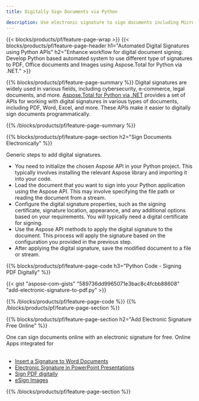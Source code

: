 ```yaml
---
title: Digitally Sign Documents via Python 

description: Use electronic signature to sign documents including Microsoft Word, Excel, PowerPoint, PDF and Images via your Python application. Insert eSginature online via app.
---
```


{{< blocks/products/pf/feature-page-wrap >}}
{{< blocks/products/pf/feature-page-header h1="Automated Digital Signatures using Python APIs" h2="Enhance workflow for digital document signing. Develop Python based automated system to use different type of signatures to PDF, Office documents and Images using Aspose.Total for Python via .NET." >}}

{{% blocks/products/pf/feature-page-summary %}}
Digital signatures are widely used in various fields, including cybersecurity, e-commerce, legal documents, and more. [Aspose.Total for Python via .NET](https://products.aspose.com/total/python-net/) provides a set of APIs for working with digital signatures in various types of documents, including PDF, Word, Excel, and more. These APIs make it easier to digitally sign documents programmatically. 

{{% /blocks/products/pf/feature-page-summary  %}}

{{% blocks/products/pf/feature-page-section  h2="Sign Documents Electronically" %}}

Generic steps to add digital signatures.  
- You need to initialize the chosen Aspose API in your Python project. This typically involves installing the relevant Aspose library and importing it into your code. 
- Load the document that you want to sign into your Python application using the Aspose API. This may involve specifying the file path or reading the document from a stream.
- Configure the digital signature properties, such as the signing certificate, signature location, appearance, and any additional options based on your requirements. You will typically need a digital certificate for signing.
- Use the Aspose API methods to apply the digital signature to the document. This process will apply the signature based on the configuration you provided in the previous step.
- After applying the digital signature, save the modified document to a file or stream.

{{% blocks/products/pf/feature-page-code h3="Python Code - Signing PDF Digitally" %}}

{{< gist "aspose-com-gists" "589736dd9965071e3bac8c4fcbb88608" "add-electronic-signature-to-pdf.py" >}}

{{% /blocks/products/pf/feature-page-code  %}}
{{% /blocks/products/pf/feature-page-section %}}

{{% blocks/products/pf/feature-page-section  h2="Add Electronic Signature Free Online" %}}

One can sign documents online with an electronic signature for free. Online Apps integrated for<br /><br />

- [Insert a Signature to Word Documents](https://products.aspose.com/total/python-net/signature/word/)
- [Electronic Signature in PowerPoint Presentations](https://products.aspose.com/total/python-net/signature/powerpoint/)
- [Sign PDF digitally](https://products.aspose.com/total/python-net/signature/pdf/)
- [eSign Images](https://products.aspose.com/total/python-net/signature/image/)

{{% /blocks/products/pf/feature-page-section %}}